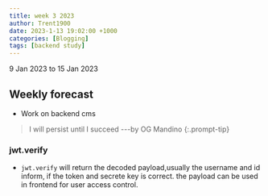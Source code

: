 ```yaml
---
title: week 3 2023
author: Trent1900
date: 2023-1-13 19:02:00 +1000
categories: [Blogging]
tags: [backend study]
---
```


9 Jan 2023 to 15 Jan 2023

## Weekly forecast

- Work on backend cms

> I will persist until I succeed ---by OG Mandino<!-- prettier-ignore -->
{:.prompt-tip}

### jwt.verify

- `jwt.verify` will return the decoded payload,usually the username and id inform, if the token and secrete key is correct. the payload can be used in frontend for user access control.
